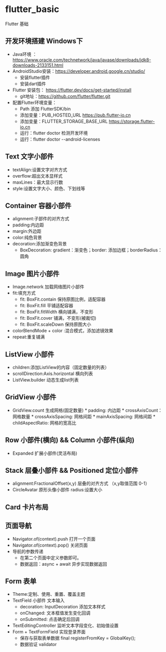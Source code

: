 # flutter_basic  

Flutter 基础

## 开发环境搭建 Windows下
  * Java环境 ：https://www.oracle.com/technetwork/java/javase/downloads/jdk8-downloads-2133151.html
  * AndroidStudio安装：https://developer.android.google.cn/studio/
    * 安装flutter插件
    * 安装dart插件
  * Flutter 安装包： https://flutter.dev/docs/get-started/install 
    * git地址：https://github.com/flutter/flutter.git
  * 配置Flutter环境变量：
    * Path 添加 FlutterSDK/bin
    * 添加变量：PUB_HOSTED_URL https://pub.flutter-io.cn
    * 添加变量：FLUTTER_STORAGE_BASE_URL https://storage.flutter-io.cn
    * 运行：flutter doctor 检测开发环境
    * 运行：flutter doctor --android-licenses
## Text 文字小部件
  * textAlign:设置文字对齐方式
  * overflow:超出文本显样式
  * maxLines：最大显示行数
  * style:设置文字大小、颜色、下划线等
  
## Container 容器小部件
  * alignment:子部件的对齐方式
  * padding:内边距
  * margin:外边距
  * color:纯色背景
  * decoration:添加渐变色背景
    * BoxDecoration: gradient：渐变色；border: 添加边框；borderRadius：圆角

## Image 图片小部件
  * Image.network 加载网络图片小部件
  * fit:填充方式
    * fit: BoxFit.contain 保持原图比例，适配容器
    * fit: BoxFit.fill 平铺适配容器
    * fit: BoxFit.fitWidth 横向铺满，不变形
    * fit: BoxFit.cover 铺满，不变形(被裁切)
    * fit: BoxFit.scaleDown 保持原图大小
  * colorBlendMode + color :混合模式，添加滤镜效果
  * repeat:重复铺满

## ListView 小部件
  * children:添加ListView的内容（固定数量的列表）
  * scrollDirection:Axis.horizontal 横向列表
  * ListView.builder 动态生成list列表

## GridView 小部件
  *  GridView.count 生成网格(固定数量)
    * padding: 内边距
    * crossAxisCount：网格数量
    * crossAxisSpacing: 网格间距
    * mainAxisSpacing: 网格间距
    * childAspectRatio: 网格的宽高比
    
## Row 小部件(横向) && Column 小部件(纵向)
  * Expanded 扩展小部件(灵活布局) 
  
## Stack 层叠小部件 && Positioned 定位小部件 
  * alignment:FractionalOffset(x,y) 层叠的对齐方式 （x,y取值范围 0-1）
  * CircleAvatar 原形头像小部件 radius:设置大小
  
## Card 卡片布局

## 页面导航
  * Navigator.of(context).push 打开一个页面
  * Navigator.of(context).pop() 关闭页面
  * 导航的参数传递
    * 在第二个页面中定义参数即可。
    * 数据返回：async + await 异步实现数据返回
    
## Form 表单
  * Theme:定制、使用、重置、覆盖主题
  * TextField 小部件 文本输入
    * decoration: InputDecoration 添加文本样式
    * onChanged: 文本框值发生变化回调
    * onSubmitted: 点击确定后回调
  * TextEditingController 监听文本字段变化、初始值设置
  * Form + TextFormField 实现登录界面
    * 保存与获取表单数据 final registerFromKey = GlobalKey<FormState>();
    * 数据验证 validator 
    
